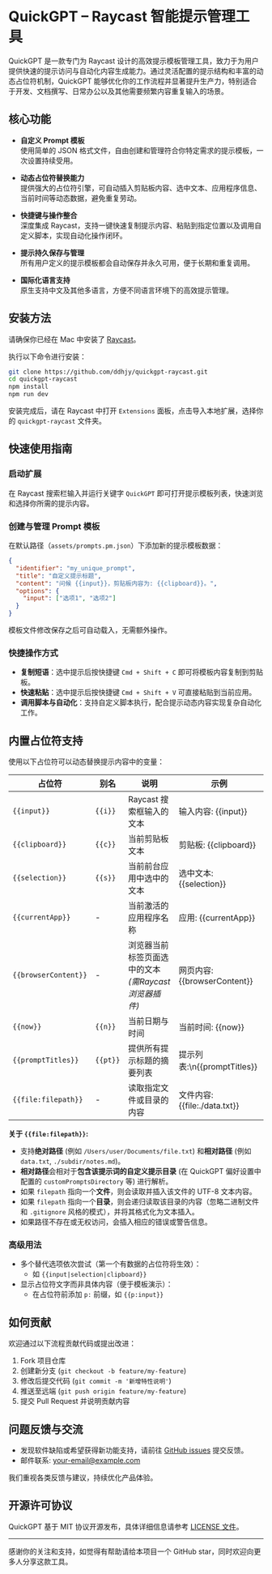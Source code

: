 # QuickGPT – Raycast 智能提示管理工具

QuickGPT 是一款专门为 Raycast 设计的高效提示模板管理工具，致力于为用户提供快速的提示访问与自动化内容生成能力。通过灵活配置的提示结构和丰富的动态占位符机制，QuickGPT 能够优化你的工作流程并显著提升生产力，特别适合于开发、文档撰写、日常办公以及其他需要频繁内容重复输入的场景。

## 核心功能

- **自定义 Prompt 模板**  
  使用简单的 JSON 格式文件，自由创建和管理符合你特定需求的提示模板，一次设置持续受用。

- **动态占位符替换能力**  
  提供强大的占位符引擎，可自动插入剪贴板内容、选中文本、应用程序信息、当前时间等动态数据，避免重复劳动。

- **快捷键与操作整合**  
  深度集成 Raycast，支持一键快速复制提示内容、粘贴到指定位置以及调用自定义脚本，实现自动化操作闭环。

- **提示持久保存与管理**  
  所有用户定义的提示模板都会自动保存并永久可用，便于长期和重复调用。

- **国际化语言支持**  
  原生支持中文及其他多语言，方便不同语言环境下的高效提示管理。

## 安装方法

请确保你已经在 Mac 中安装了 [Raycast](https://www.raycast.com/)。

执行以下命令进行安装：

```bash
git clone https://github.com/ddhjy/quickgpt-raycast.git
cd quickgpt-raycast
npm install
npm run dev
```

安装完成后，请在 Raycast 中打开 `Extensions` 面板，点击导入本地扩展，选择你的 `quickgpt-raycast` 文件夹。

## 快速使用指南

### 启动扩展

在 Raycast 搜索栏输入并运行关键字 `QuickGPT` 即可打开提示模板列表，快速浏览和选择你所需的提示内容。

### 创建与管理 Prompt 模板

在默认路径（`assets/prompts.pm.json`）下添加新的提示模板数据：

```json
{
  "identifier": "my_unique_prompt",
  "title": "自定义提示标题",
  "content": "问候 {{input}}，剪贴板内容为: {{clipboard}}。",
  "options": {
    "input": ["选项1", "选项2"]
  }
}
```

模板文件修改保存之后可自动载入，无需额外操作。

### 快捷操作方式

- **复制短语**：选中提示后按快捷键 `Cmd + Shift + C` 即可将模板内容复制到剪贴板。
- **快速粘贴**：选中提示后按快捷键 `Cmd + Shift + V` 可直接粘贴到当前应用。
- **调用脚本与自动化**：支持自定义脚本执行，配合提示动态内容实现复杂自动化工作。

## 内置占位符支持

使用以下占位符可以动态替换提示内容中的变量：

| 占位符               | 别名     | 说明                                                 | 示例                          |
| -------------------- | -------- | ---------------------------------------------------- | ----------------------------- |
| `{{input}}`          | `{{i}}`  | Raycast 搜索框输入的文本                             | 输入内容: {{input}}           |
| `{{clipboard}}`      | `{{c}}`  | 当前剪贴板文本                                       | 剪贴板: {{clipboard}}         |
| `{{selection}}`      | `{{s}}`  | 当前前台应用中选中的文本                             | 选中文本: {{selection}}       |
| `{{currentApp}}`     | -        | 当前激活的应用程序名称                               | 应用: {{currentApp}}          |
| `{{browserContent}}` | -        | 浏览器当前标签页面选中的文本 _(需Raycast浏览器插件)_ | 网页内容: {{browserContent}}  |
| `{{now}}`            | `{{n}}`  | 当前日期与时间                                       | 当前时间: {{now}}             |
| `{{promptTitles}}`   | `{{pt}}` | 提供所有提示标题的摘要列表                           | 提示列表:\n{{promptTitles}}   |
| `{{file:filepath}}`  | -        | 读取指定文件或目录的内容                             | 文件内容: {{file:./data.txt}} |

**关于 `{{file:filepath}}`:**

- 支持**绝对路径** (例如 `/Users/user/Documents/file.txt`) 和**相对路径** (例如 `data.txt`, `./subdir/notes.md`)。
- **相对路径**会相对于**包含该提示词的自定义提示目录** (在 QuickGPT 偏好设置中配置的 `customPromptsDirectory` 等) 进行解析。
- 如果 `filepath` 指向一个**文件**，则会读取并插入该文件的 UTF-8 文本内容。
- 如果 `filepath` 指向一个**目录**，则会递归读取该目录的内容（忽略二进制文件和 `.gitignore` 风格的模式），并将其格式化为文本插入。
- 如果路径不存在或无权访问，会插入相应的错误或警告信息。

### 高级用法

- 多个替代选项依次尝试（第一个有数据的占位符将生效）：
  - 如 `{{input|selection|clipboard}}`
- 显示占位符文字而非具体内容（便于模板演示）：
  - 在占位符前添加 `p:` 前缀，如 `{{p:input}}`

## 如何贡献

欢迎通过以下流程贡献代码或提出改进：

1. Fork 项目仓库
2. 创建新分支 (`git checkout -b feature/my-feature`)
3. 修改后提交代码 (`git commit -m '新增特性说明'`)
4. 推送至远端 (`git push origin feature/my-feature`)
5. 提交 Pull Request 并说明贡献内容

## 问题反馈与交流

- 发现软件缺陷或希望获得新功能支持，请前往 [GitHub issues](https://github.com/ddhjy/quickgpt/issues) 提交反馈。
- 邮件联系: your-email@example.com

我们重视各类反馈与建议，持续优化产品体验。

## 开源许可协议

QuickGPT 基于 MIT 协议开源发布，具体详细信息请参考 [LICENSE 文件](LICENSE)。

---

感谢你的关注和支持，如觉得有帮助请给本项目一个 GitHub star，同时欢迎向更多人分享这款工具。
